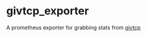 # givtcp_exporter
A prometheus exporter for grabbing stats from [givtcp](https://github.com/britkat1980/giv_tcp)